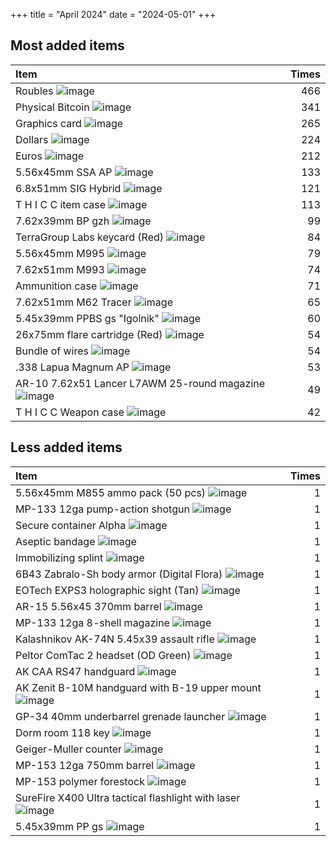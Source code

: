 +++
title = "April 2024"
date = "2024-05-01"
+++

## Most added items

| Item                                                                                                               | Times |
|:-------------------------------------------------------------------------------------------------------------------|------:|
 Roubles                                      ![image](https://assets.tarkov.dev/5449016a4bdc2d6f028b456f-512.webp) |   466 
 Physical Bitcoin                             ![image](https://assets.tarkov.dev/59faff1d86f7746c51718c9c-512.webp) |   341 
 Graphics card                                ![image](https://assets.tarkov.dev/57347ca924597744596b4e71-512.webp) |   265 
 Dollars                                      ![image](https://assets.tarkov.dev/5696686a4bdc2da3298b456a-512.webp) |   224 
 Euros                                        ![image](https://assets.tarkov.dev/569668774bdc2da2298b4568-512.webp) |   212 
 5.56x45mm SSA AP                             ![image](https://assets.tarkov.dev/601949593ae8f707c4608daa-512.webp) |   133 
 6.8x51mm SIG Hybrid                          ![image](https://assets.tarkov.dev/6529243824cbe3c74a05e5c1-512.webp) |   121 
 T H I C C item case                          ![image](https://assets.tarkov.dev/5c0a840b86f7742ffa4f2482-512.webp) |   113 
 7.62x39mm BP gzh                             ![image](https://assets.tarkov.dev/59e0d99486f7744a32234762-512.webp) |    99 
 TerraGroup Labs keycard (Red)                ![image](https://assets.tarkov.dev/5c1d0efb86f7744baf2e7b7b-512.webp) |    84 
 5.56x45mm M995                               ![image](https://assets.tarkov.dev/59e690b686f7746c9f75e848-512.webp) |    79 
 7.62x51mm M993                               ![image](https://assets.tarkov.dev/5efb0c1bd79ff02a1f5e68d9-512.webp) |    74 
 Ammunition case                              ![image](https://assets.tarkov.dev/5aafbde786f774389d0cbc0f-512.webp) |    71 
 7.62x51mm M62 Tracer                         ![image](https://assets.tarkov.dev/5a608bf24f39f98ffc77720e-512.webp) |    65 
 5.45x39mm PPBS gs "Igolnik"                  ![image](https://assets.tarkov.dev/5c0d5e4486f77478390952fe-512.webp) |    60 
 26x75mm flare cartridge (Red)                ![image](https://assets.tarkov.dev/62389ba9a63f32501b1b4451-512.webp) |    54 
 Bundle of wires                              ![image](https://assets.tarkov.dev/5c06779c86f77426e00dd782-512.webp) |    54 
 .338 Lapua Magnum AP                         ![image](https://assets.tarkov.dev/5fc382a9d724d907e2077dab-512.webp) |    53 
 AR-10 7.62x51 Lancer L7AWM 25-round magazine ![image](https://assets.tarkov.dev/65293c7a17e14363030ad308-512.webp) |    49 
 T H I C C Weapon case                        ![image](https://assets.tarkov.dev/5b6d9ce188a4501afc1b2b25-512.webp) |    42 

## Less added items

| Item                                                                                                                     | Times |
|:-------------------------------------------------------------------------------------------------------------------------|------:|
 5.56x45mm M855 ammo pack (50 pcs)                  ![image](https://assets.tarkov.dev/5447ac644bdc2d6c208b4567-512.webp) |     1 
 MP-133 12ga pump-action shotgun                    ![image](https://assets.tarkov.dev/54491c4f4bdc2db1078b4568-512.webp) |     1 
 Secure container Alpha                             ![image](https://assets.tarkov.dev/544a11ac4bdc2d470e8b456a-512.webp) |     1 
 Aseptic bandage                                    ![image](https://assets.tarkov.dev/544fb25a4bdc2dfb738b4567-512.webp) |     1 
 Immobilizing splint                                ![image](https://assets.tarkov.dev/544fb3364bdc2d34748b456a-512.webp) |     1 
 6B43 Zabralo-Sh body armor (Digital Flora)         ![image](https://assets.tarkov.dev/545cdb794bdc2d3a198b456a-512.webp) |     1 
 EOTech EXPS3 holographic sight (Tan)               ![image](https://assets.tarkov.dev/558022b54bdc2dac148b458d-512.webp) |     1 
 AR-15 5.56x45 370mm barrel                         ![image](https://assets.tarkov.dev/55d3632e4bdc2d972f8b4569-512.webp) |     1 
 MP-133 12ga 8-shell magazine                       ![image](https://assets.tarkov.dev/55d485804bdc2d8c2f8b456b-512.webp) |     1 
 Kalashnikov AK-74N 5.45x39 assault rifle           ![image](https://assets.tarkov.dev/5644bd2b4bdc2d3b4c8b4572-512.webp) |     1 
 Peltor ComTac 2 headset (OD Green)                 ![image](https://assets.tarkov.dev/5645bcc04bdc2d363b8b4572-512.webp) |     1 
 AK CAA RS47 handguard                              ![image](https://assets.tarkov.dev/5648ae314bdc2d3d1c8b457f-512.webp) |     1 
 AK Zenit B-10M handguard with B-19 upper mount     ![image](https://assets.tarkov.dev/5648b4534bdc2d3d1c8b4580-512.webp) |     1 
 GP-34 40mm underbarrel grenade launcher            ![image](https://assets.tarkov.dev/5648b62b4bdc2d9d488b4585-512.webp) |     1 
 Dorm room 118 key                                  ![image](https://assets.tarkov.dev/5672c92d4bdc2d180f8b4567-512.webp) |     1 
 Geiger-Muller counter                              ![image](https://assets.tarkov.dev/5672cb724bdc2dc2088b456b-512.webp) |     1 
 MP-153 12ga 750mm barrel                           ![image](https://assets.tarkov.dev/56deec93d2720bec348b4568-512.webp) |     1 
 MP-153 polymer forestock                           ![image](https://assets.tarkov.dev/56deed6ed2720b4c698b4583-512.webp) |     1 
 SureFire X400 Ultra tactical flashlight with laser ![image](https://assets.tarkov.dev/56def37dd2720bec348b456a-512.webp) |     1 
 5.45x39mm PP gs                                    ![image](https://assets.tarkov.dev/56dff2ced2720bb4668b4567-512.webp) |     1 
